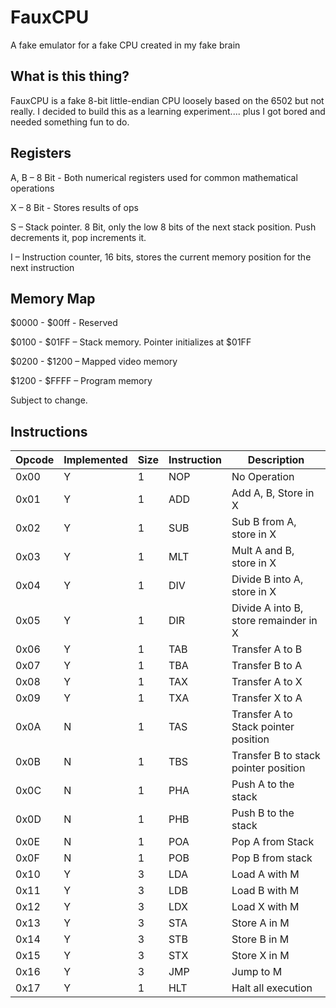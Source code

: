 ﻿# FauxCPU

A fake emulator for a fake CPU created in my fake brain

## What is this thing?

FauxCPU is a fake 8-bit little-endian CPU loosely based on the 6502 but not really. I decided to build this as a learning experiment.... plus I got bored and needed something fun to do. 

## Registers

A, B – 8 Bit - Both numerical registers used for common mathematical operations

X – 8 Bit - Stores results of ops

S – Stack pointer. 8 Bit, only the low 8 bits of the  next stack position. Push decrements it, pop increments it. 

I – Instruction counter, 16 bits, stores the current memory position for the next instruction 


## Memory Map

$0000 - $00ff - Reserved

$0100 - $01FF – Stack memory. Pointer initializes at $01FF

$0200 - $1200 – Mapped video memory

$1200 - $FFFF – Program memory

Subject to change. 

## Instructions

| Opcode | Implemented | Size | Instruction | Description |
|--------|-------------|------|-------------|-------------|
|0x00  | Y    | 1  | NOP  | No Operation |
|0x01  | Y    | 1  | ADD  | Add A, B, Store in X |
|0x02  | Y    | 1  | SUB  | Sub B from A, store in X |
|0x03  | Y    | 1  | MLT  | Mult A and B, store in X |
|0x04  | Y    | 1  | DIV  | Divide B into A, store in X |
|0x05  | Y    | 1  | DIR  | Divide A into B, store remainder in X |
|0x06  | Y    | 1  | TAB  | Transfer A to B |
|0x07  | Y    | 1  | TBA  | Transfer B to A |
|0x08  | Y    | 1  | TAX  | Transfer A to X |
|0x09  | Y    | 1  | TXA  | Transfer X to A |
|0x0A  | N    | 1  | TAS  | Transfer A to Stack pointer position |
|0x0B  | N    | 1  | TBS  | Transfer B to stack pointer position |
|0x0C  | N    | 1  | PHA  | Push A to the stack |
|0x0D  | N    | 1  | PHB  | Push B to the stack |
|0x0E  | N    | 1  | POA  | Pop A from Stack |
|0x0F  | N    | 1  | POB  | Pop B from stack |
|0x10  | Y    | 3  | LDA  | Load A with M |
|0x11  | Y    | 3  | LDB  | Load B with M |
|0x12  | Y    | 3  | LDX  | Load X with M |
|0x13  | Y    | 3  | STA  | Store A in M |
|0x14  | Y    | 3  | STB  | Store B in M |
|0x15  | Y    | 3  | STX  | Store X in M |
|0x16  | Y    | 3  | JMP  | Jump to M |
|0x17  | Y    | 1  | HLT  | Halt all execution |